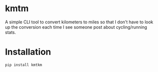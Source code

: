 # kmtm
A simple CLI tool to convert kilometers to miles so that I don't have to look up the 
conversion each time I see someone post about cycling/running stats.

# Installation
`pip install kmtkm`

